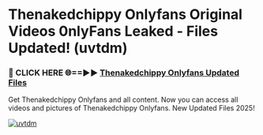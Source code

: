 # Thenakedchippy Onlyfans Original Videos 0nlyFans Leaked - Files Updated! (uvtdm)

<h3>🔴 CLICK HERE 🌐==►► <a href="https://tinyurl.com/3hn5wdd3" rel="nofollow">Thenakedchippy Onlyfans Updated Files</a></h3>

Get Thenakedchippy Onlyfans and all content. Now you can access all videos and pictures of Thenakedchippy Onlyfans. New Updated Files 2025!

[![uvtdm](https://i.imgur.com/4HnBqBT.gif)](https://tinyurl.com/3hn5wdd3)
